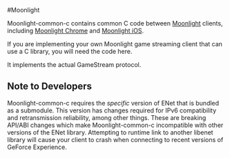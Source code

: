 #Moonlight

Moonlight-common-c contains common C code between [Moonlight](http://moonlight-stream.com) clients, including 
[Moonlight Chrome](https://github.com/moonlight-stream/moonlight-chrome) and
[Moonlight iOS](https://github.com/moonlight-stream/moonlight-ios).

If you are implementing your own Moonlight game streaming client that can use a C library, you will need the code here.

It implements the actual GameStream protocol.

## Note to Developers

Moonlight-common-c requires the _specific_ version of ENet that is bundled as a submodule. This version has changes required for IPv6 compatibility and retransmission reliability, among other things. These are breaking API/ABI changes which make Moonlight-common-c incompatible with other versions of the ENet library. Attempting to runtime link to another libenet library will cause your client to crash when connecting to recent versions of GeForce Experience.
